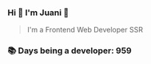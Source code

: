 ### Hi 👋 I&#39;m Juani 🦁

> I&#39;m a Frontend Web Developer SSR

### 📚 Days being a developer: 959
